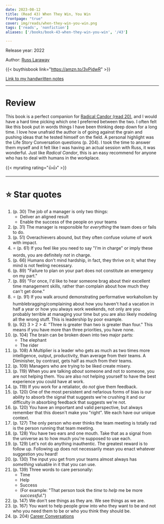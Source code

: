 ```yaml
---
date: 2023-08-12
title: (Read 43) When They Win, You Win
frontpage: "true"
cover: img/reads/when-they-win-you-win.png
tags: ['reads', 'nonfiction']
aliases: ['/books/book-43-when-they-win-you-win', '/43']

---
```


Release year: 2022

Author: [Russ Laraway](https://www.linkedin.com/in/russlaraway/)

{{< buythisbook link="https://amzn.to/3vPjdwR" >}}

[Link to my handwritten notes](https://drive.google.com/file/d/1fVO5meLCJ9ZTNG2rnrpSb7g99gwnU_V0/view?usp=drive_link)

---

# Review

This book is a perfect companion for [Radical Candor (read
20)](/reads/read-20-radical-candor), and I would have a hard time
picking which one I preferred between the two. I often felt like this
book put in words things I have been thinking deep down for a long time.
I love how unafraid the author is of going against the grain and pushing
ideas that he tested himself on the field. A personal highlight was the
Life Story Conversation questions (p. 204). I took the time to answer
them myself and it felt like I was having an actual session with Russ,
it was wonderful. Just like *Radical Candor*, this is an easy recommend
for anyone who has to deal with humans in the workplace.

{{< myrating rating="👍👍" >}}

---

# :star: Star quotes

1. (p. 30) The job of a manager is only two things:
    - Deliver an aligned result
    - Enable the success of the people on your teams
1. (p. 31) The manager is responsible for *everything* the team does or
   fails to do.
1. (p. 51) Overachievers abound, but they often confuse volume of work
   with impact.
1. :star: (p. 61) If you feel like you need to say "I'm in charge" or
   imply these words, you are definitely *not* in charge.
1. (p. 66) Humans don't mind hardship, in fact, they thrive on it; what
   they mind is not feeling necessary.
1. (p. 89) "Failure to plan on your part does not constitute an
   emergency on my part."
1. (p. 89) "For once, I'd like to hear someone brag about their excellent
   time management skills, rather than complain about how much they
   can't get done."
1. :star: (p. 91) If you walk around demonstrating performative
   workaholism by humblebragging/complaining about how you haven't had a
   vacation in half a year or how you always work weekends, not only are
   you probably terrible at managing your time but you are also likely
   modeling all the wrong stuff. This is leadership by poor example.
1. (p. 92) 3 > 2 > 4: "Three is greater than two is greater than four."
   This means if you have more than three priorities, you have none.
1. (p. 104) The brain can be broken down into two major parts:
    - The elephant
    - The rider
1. (p. 108) A Multiplier is a leader who gets as much as two times more
   intelligence, output, productivity, than average from their teams. A
   Diminisher, by contrast, gets half as much from their teams.
1. (p. 109) Managers who are trying to be liked create misery.
1. (p. 119) When you are talking *about* someone and not *to* someone,
   you are not helping them. You are also not helping yourself to have
   the best experience you could have at work.
1. (p. 119) If you work for a retaliator, do *not* give them feedback.
1. (p. 120) One of the most persistent and nefarious forms of bias is
   our ability to absorb the signal that suggests we're crushing it and
   our difficulty in absorbing feedback that suggests we're not.
1. (p. 120) You have an important and valid perspective, but always
   remember that this doesn't make you "right". We each have our unique
   context.
1. (p. 127) The only person who ever thinks the team meeting is totally
   rad is the person running that team meeting.
1. (p. 128) You have two ears and one mouth. Take that as a signal from
   the universe as to how much you're supposed to use each.
1. (p. 129) Let's not do anything inauthentic. The greatest reward is to
   follow up. Following up does not necessarily mean you enact whatever
   suggestion you heard!
1. (p. 130) The input you get from your teams almost always has
   *something* valuable in it that you can use.
1. (p. 139) Three words to care personally:
    - Time
    - Help
    - Success
    - (For example: "That person took the *time* to *help* me be more
      *successful*.")
1. (p. 147) We don't see things as they are. We see things as we are.
1. (p. 167) You want to help people grow into who they want to be and
   not who you need them to be or who you think they should be.
1. (p. 204) [Career
   Conversations](https://coda.io/@they-win-you-win/career-conversations-tool)
